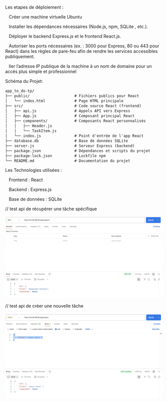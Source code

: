 Les etapes de déploiement :

 &nbsp;&nbsp; Créer une machine virtuelle Ubuntu 
  
 &nbsp;&nbsp; Installer les dépendances nécessaires (Node.js, npm, SQLite , etc.).
  
 &nbsp;&nbsp; Déployer le backend Express.js et le frontend React.js.
  
  &nbsp;&nbsp; Autoriser les ports nécessaires (ex. : 3000 pour Express, 80 ou 443 pour React) dans les règles de pare-feu afin de rendre les services accessibles publiquement.
  
 &nbsp;&nbsp; lier l’adresse IP publique de la machine à un nom de domaine pour un accès plus simple et professionnel

Schéma du Projet:
```plaintext
app_to_do-tp/
├── public/                    # Fichiers publics pour React
│   └── index.html             # Page HTML principale
├── src/                       # Code source React (frontend)
│   ├── api.js                 # Appels API vers Express
│   ├── App.js                 # Composant principal React
│   ├── components/            # Composants React personnalisés
│   │   ├── Header.js
│   │   └── TaskItem.js
│   └── index.js               # Point d'entrée de l'app React
├── database.db                # Base de données SQLite
├── server.js                  # Serveur Express (backend)
├── package.json               # Dépendances et scripts du projet
├── package-lock.json          # Lockfile npm
└── README.md                  # Documentation du projet
```

  
Les Technologies utilisées :

  &nbsp;&nbsp; Frontend : React
  
  &nbsp;&nbsp; Backend : Express.js
  
 &nbsp;&nbsp; Base de données : SQLite

// test api de récupérer une tâche spécifique

![Description de l’image](./capture_api/c3.png)

// test api de créer une nouvelle tâche

![Description de l’image](./capture_api/c4.png)


